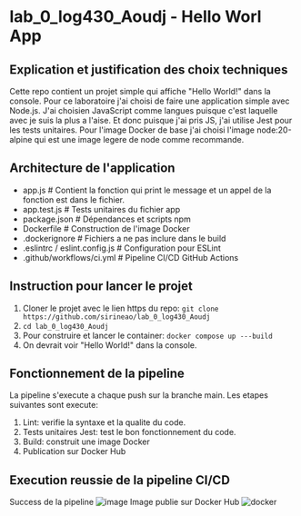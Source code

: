 # lab_0_log430_Aoudj - Hello Worl App

## Explication et justification des choix techniques
Cette repo contient un projet simple qui affiche "Hello World!" dans la console. 
Pour ce laboratoire j'ai choisi de faire une application simple avec Node.js.
J'ai choisien JavaScript comme langues puisque c'est laquelle avec je suis la plus a l'aise.
Et donc puisque j'ai pris JS, j'ai utilise Jest pour les tests unitaires.
Pour l'image Docker de base j'ai choisi l'image node:20-alpine qui est une image legere de node comme recommande.

## Architecture de l'application

* app.js                       # Contient la fonction qui print le message et un appel de la fonction est dans le fichier.
* app.test.js                  # Tests unitaires du fichier app
* package.json                 # Dépendances et scripts npm
* Dockerfile                   # Construction de l'image Docker
* .dockerignore                # Fichiers a ne pas inclure dans le build
* .eslintrc / eslint.config.js # Configuration pour ESLint
* .github/workflows/ci.yml     # Pipeline CI/CD GitHub Actions

## Instruction pour lancer le projet

1. Cloner le projet avec le lien https du repo: `git clone https://github.com/sirineao/lab_0_log430_Aoudj`
2. `cd lab_0_log430_Aoudj`
3. Pour construire et lancer le container: `docker compose up ---build`
4. On devrait voir "Hello World!" dans la console.


## Fonctionnement de la pipeline

La pipeline s'execute a chaque push sur la branche main. Les etapes suivantes sont execute:

1. Lint:  verifie la syntaxe et la qualite du code.
2. Tests unitaires Jest: test le bon fonctionnement du code.
3. Build: construit une image Docker
4. Publication sur Docker Hub

## Execution reussie de la pipeline CI/CD

Success de la pipeline
![image](https://cdn.discordapp.com/attachments/691841760871055451/1374612931286667345/image.png?ex=682eaf8d&is=682d5e0d&hm=4a380932bad0f5d80637dd9377970becaa48ef230c49085e9a1f6c614c2ec93c&)
Image publie sur Docker Hub 
![docker](https://cdn.discordapp.com/attachments/691841760871055451/1374597177468518441/image.png?ex=682ea0e1&is=682d4f61&hm=c079a583968ea7e38c51a89644a3095a9154072576801fe01f2ec1216843cb6a&)
